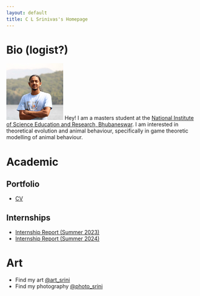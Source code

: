 ```yaml
---
layout: default
title: C L Srinivas's Homepage
---
```


<link rel="shortcut icon" type="image/x-icon" href="assests/img/favicons/favicon.ico">

# Bio (logist?)
![me](https://github.com/CaptChup/CaptChup.github.io/blob/main/assests/img/website.png?raw=true)
Hey! I am a masters student at the [National Institute of Science Education and Research, Bhubaneswar](https://www.niser.ac.in/). I am interested in theoretical evolution and animal behaviour, specifically in game theoretic modelling of animal behaviour. 

# Academic
## Portfolio
* [CV](academic/curriculum_vitae_compressed.pdf)

## Internships
* [Internship Report (Summer 2023)](academic/summer_internship_report.pdf)
* [Internship Report (Summer 2024)](academic/summer_internship_report_c_l_srinivas_2024_signed_with_ack.pdf)

# Art
* Find my art [@art_srini](https://www.instagram.com/art_srini/)
* Find my photography [@photo_srini](https://www.instagram.com/photo_srini/)




